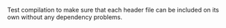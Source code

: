 
Test compilation to make sure that each header file can be included on
its own without any dependency problems.


